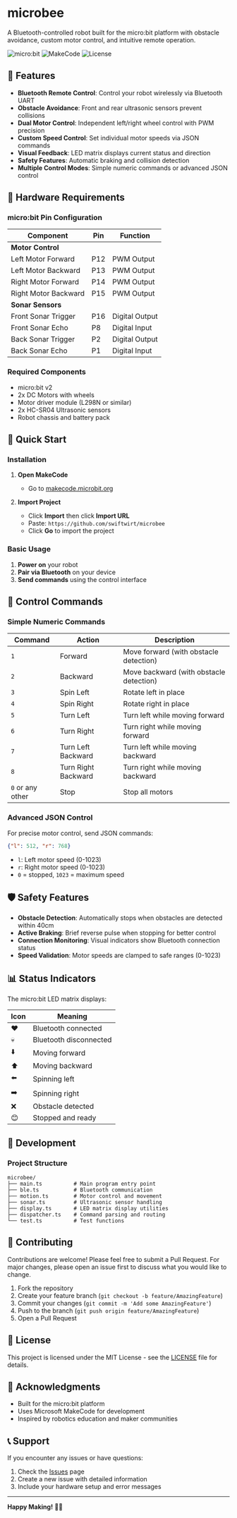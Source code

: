 # microbee

A Bluetooth-controlled robot built for the micro:bit platform with obstacle avoidance, custom motor control, and intuitive remote operation.

![micro:bit](https://img.shields.io/badge/micro:bit-v2.0-blue)
![MakeCode](https://img.shields.io/badge/MakeCode-Extension-green)
![License](https://img.shields.io/badge/License-MIT-yellow)

## 🤖 Features

- **Bluetooth Remote Control**: Control your robot wirelessly via Bluetooth UART
- **Obstacle Avoidance**: Front and rear ultrasonic sensors prevent collisions
- **Dual Motor Control**: Independent left/right wheel control with PWM precision
- **Custom Speed Control**: Set individual motor speeds via JSON commands
- **Visual Feedback**: LED matrix displays current status and direction
- **Safety Features**: Automatic braking and collision detection
- **Multiple Control Modes**: Simple numeric commands or advanced JSON control

## 🔧 Hardware Requirements

### micro:bit Pin Configuration

| Component | Pin | Function |
|-----------|-----|----------|
| **Motor Control** | | |
| Left Motor Forward | P12 | PWM Output |
| Left Motor Backward | P13 | PWM Output |
| Right Motor Forward | P14 | PWM Output |
| Right Motor Backward | P15 | PWM Output |
| **Sonar Sensors** | | |
| Front Sonar Trigger | P16 | Digital Output |
| Front Sonar Echo | P8 | Digital Input |
| Back Sonar Trigger | P2 | Digital Output |
| Back Sonar Echo | P1 | Digital Input |

### Required Components

- micro:bit v2 
- 2x DC Motors with wheels
- Motor driver module (L298N or similar)
- 2x HC-SR04 Ultrasonic sensors
- Robot chassis and battery pack

## 🚀 Quick Start

### Installation

1. **Open MakeCode**
   - Go to [makecode.microbit.org](https://makecode.microbit.org/)

2. **Import Project**
   - Click **Import** then click **Import URL**
   - Paste: `https://github.com/swiftwirt/microbee`
   - Click **Go** to import the project

### Basic Usage

1. **Power on** your robot
2. **Pair via Bluetooth** on your device
3. **Send commands** using the control interface

## 📡 Control Commands

### Simple Numeric Commands

| Command | Action | Description |
|---------|--------|-------------|
| `1` | Forward | Move forward (with obstacle detection) |
| `2` | Backward | Move backward (with obstacle detection) |
| `3` | Spin Left | Rotate left in place |
| `4` | Spin Right | Rotate right in place |
| `5` | Turn Left | Turn left while moving forward |
| `6` | Turn Right | Turn right while moving forward |
| `7` | Turn Left Backward | Turn left while moving backward |
| `8` | Turn Right Backward | Turn right while moving backward |
| `0` or any other | Stop | Stop all motors |

### Advanced JSON Control

For precise motor control, send JSON commands:

```json
{"l": 512, "r": 768}
```

- `l`: Left motor speed (0-1023)
- `r`: Right motor speed (0-1023)
- `0` = stopped, `1023` = maximum speed

## 🛡️ Safety Features

- **Obstacle Detection**: Automatically stops when obstacles are detected within 40cm
- **Active Braking**: Brief reverse pulse when stopping for better control
- **Connection Monitoring**: Visual indicators show Bluetooth connection status
- **Speed Validation**: Motor speeds are clamped to safe ranges (0-1023)

## 📊 Status Indicators

The micro:bit LED matrix displays:

| Icon | Meaning |
|------|---------|
| ❤️ | Bluetooth connected |
| 💀 | Bluetooth disconnected |
| ⬇️ | Moving forward |
| ⬆️ | Moving backward |
| ⬅️ | Spinning left |
| ➡️ | Spinning right |
| ❌ | Obstacle detected |
| 😊 | Stopped and ready |

## 🔧 Development

### Project Structure

```
microbee/
├── main.ts          # Main program entry point
├── ble.ts           # Bluetooth communication
├── motion.ts        # Motor control and movement
├── sonar.ts         # Ultrasonic sensor handling
├── display.ts       # LED matrix display utilities
├── dispatcher.ts    # Command parsing and routing
└── test.ts          # Test functions
```

## 🤝 Contributing

Contributions are welcome! Please feel free to submit a Pull Request. For major changes, please open an issue first to discuss what you would like to change.

1. Fork the repository
2. Create your feature branch (`git checkout -b feature/AmazingFeature`)
3. Commit your changes (`git commit -m 'Add some AmazingFeature'`)
4. Push to the branch (`git push origin feature/AmazingFeature`)
5. Open a Pull Request

## 📄 License

This project is licensed under the MIT License - see the [LICENSE](LICENSE) file for details.

## 🙏 Acknowledgments

- Built for the micro:bit platform
- Uses Microsoft MakeCode for development
- Inspired by robotics education and maker communities

## 📞 Support

If you encounter any issues or have questions:

1. Check the [Issues](https://github.com/swiftwirt/microbee/issues) page
2. Create a new issue with detailed information
3. Include your hardware setup and error messages

---

**Happy Making!** 🚀🤖
